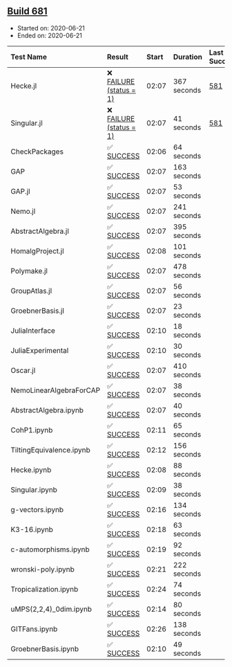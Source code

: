 ## [Build 681](https://oscarci.mathematik.uni-kl.de/job/oscar-julia-1.4/681/)

* Started on: 2020-06-21
* Ended on: 2020-06-21

| Test Name    | Result | Start | Duration | Last Success | First Failure |
|:-------------|:-------|:------|:---------|:-------------|:--------------|
| Hecke.jl | ❌ [FAILURE (status = 1)](https://oscarci.mathematik.uni-kl.de/job/oscar-julia-1.4/681/artifact/logs/build-681/Hecke.jl.log) | 02:07 | 367 seconds | [581](https://oscarci.mathematik.uni-kl.de/job/oscar-julia-1.4/581/) | [582](https://oscarci.mathematik.uni-kl.de/job/oscar-julia-1.4/582/) |
| Singular.jl | ❌ [FAILURE (status = 1)](https://oscarci.mathematik.uni-kl.de/job/oscar-julia-1.4/681/artifact/logs/build-681/Singular.jl.log) | 02:07 | 41 seconds | [581](https://oscarci.mathematik.uni-kl.de/job/oscar-julia-1.4/581/) | [582](https://oscarci.mathematik.uni-kl.de/job/oscar-julia-1.4/582/) |
| CheckPackages | ✅ [SUCCESS](https://oscarci.mathematik.uni-kl.de/job/oscar-julia-1.4/681/artifact/logs/build-681/CheckPackages.log) | 02:06 | 64 seconds |  |  |
| GAP | ✅ [SUCCESS](https://oscarci.mathematik.uni-kl.de/job/oscar-julia-1.4/681/artifact/logs/build-681/GAP.log) | 02:07 | 163 seconds |  |  |
| GAP.jl | ✅ [SUCCESS](https://oscarci.mathematik.uni-kl.de/job/oscar-julia-1.4/681/artifact/logs/build-681/GAP.jl.log) | 02:07 | 53 seconds |  |  |
| Nemo.jl | ✅ [SUCCESS](https://oscarci.mathematik.uni-kl.de/job/oscar-julia-1.4/681/artifact/logs/build-681/Nemo.jl.log) | 02:07 | 241 seconds |  |  |
| AbstractAlgebra.jl | ✅ [SUCCESS](https://oscarci.mathematik.uni-kl.de/job/oscar-julia-1.4/681/artifact/logs/build-681/AbstractAlgebra.jl.log) | 02:07 | 395 seconds |  |  |
| HomalgProject.jl | ✅ [SUCCESS](https://oscarci.mathematik.uni-kl.de/job/oscar-julia-1.4/681/artifact/logs/build-681/HomalgProject.jl.log) | 02:08 | 101 seconds |  |  |
| Polymake.jl | ✅ [SUCCESS](https://oscarci.mathematik.uni-kl.de/job/oscar-julia-1.4/681/artifact/logs/build-681/Polymake.jl.log) | 02:07 | 478 seconds |  |  |
| GroupAtlas.jl | ✅ [SUCCESS](https://oscarci.mathematik.uni-kl.de/job/oscar-julia-1.4/681/artifact/logs/build-681/GroupAtlas.jl.log) | 02:07 | 56 seconds |  |  |
| GroebnerBasis.jl | ✅ [SUCCESS](https://oscarci.mathematik.uni-kl.de/job/oscar-julia-1.4/681/artifact/logs/build-681/GroebnerBasis.jl.log) | 02:07 | 23 seconds |  |  |
| JuliaInterface | ✅ [SUCCESS](https://oscarci.mathematik.uni-kl.de/job/oscar-julia-1.4/681/artifact/logs/build-681/JuliaInterface.log) | 02:10 | 18 seconds |  |  |
| JuliaExperimental | ✅ [SUCCESS](https://oscarci.mathematik.uni-kl.de/job/oscar-julia-1.4/681/artifact/logs/build-681/JuliaExperimental.log) | 02:10 | 30 seconds |  |  |
| Oscar.jl | ✅ [SUCCESS](https://oscarci.mathematik.uni-kl.de/job/oscar-julia-1.4/681/artifact/logs/build-681/Oscar.jl.log) | 02:07 | 410 seconds |  |  |
| NemoLinearAlgebraForCAP | ✅ [SUCCESS](https://oscarci.mathematik.uni-kl.de/job/oscar-julia-1.4/681/artifact/logs/build-681/NemoLinearAlgebraForCAP.log) | 02:07 | 38 seconds |  |  |
| AbstractAlgebra.ipynb | ✅ [SUCCESS](https://oscarci.mathematik.uni-kl.de/job/oscar-julia-1.4/681/artifact/logs/build-681/AbstractAlgebra.ipynb.log) | 02:07 | 40 seconds |  |  |
| CohP1.ipynb | ✅ [SUCCESS](https://oscarci.mathematik.uni-kl.de/job/oscar-julia-1.4/681/artifact/logs/build-681/CohP1.ipynb.log) | 02:11 | 65 seconds |  |  |
| TiltingEquivalence.ipynb | ✅ [SUCCESS](https://oscarci.mathematik.uni-kl.de/job/oscar-julia-1.4/681/artifact/logs/build-681/TiltingEquivalence.ipynb.log) | 02:12 | 156 seconds |  |  |
| Hecke.ipynb | ✅ [SUCCESS](https://oscarci.mathematik.uni-kl.de/job/oscar-julia-1.4/681/artifact/logs/build-681/Hecke.ipynb.log) | 02:08 | 88 seconds |  |  |
| Singular.ipynb | ✅ [SUCCESS](https://oscarci.mathematik.uni-kl.de/job/oscar-julia-1.4/681/artifact/logs/build-681/Singular.ipynb.log) | 02:09 | 38 seconds |  |  |
| g-vectors.ipynb | ✅ [SUCCESS](https://oscarci.mathematik.uni-kl.de/job/oscar-julia-1.4/681/artifact/logs/build-681/g-vectors.ipynb.log) | 02:16 | 134 seconds |  |  |
| K3-16.ipynb | ✅ [SUCCESS](https://oscarci.mathematik.uni-kl.de/job/oscar-julia-1.4/681/artifact/logs/build-681/K3-16.ipynb.log) | 02:18 | 63 seconds |  |  |
| c-automorphisms.ipynb | ✅ [SUCCESS](https://oscarci.mathematik.uni-kl.de/job/oscar-julia-1.4/681/artifact/logs/build-681/c-automorphisms.ipynb.log) | 02:19 | 92 seconds |  |  |
| wronski-poly.ipynb | ✅ [SUCCESS](https://oscarci.mathematik.uni-kl.de/job/oscar-julia-1.4/681/artifact/logs/build-681/wronski-poly.ipynb.log) | 02:21 | 222 seconds |  |  |
| Tropicalization.ipynb | ✅ [SUCCESS](https://oscarci.mathematik.uni-kl.de/job/oscar-julia-1.4/681/artifact/logs/build-681/Tropicalization.ipynb.log) | 02:24 | 74 seconds |  |  |
| uMPS(2,2,4)_0dim.ipynb | ✅ [SUCCESS](https://oscarci.mathematik.uni-kl.de/job/oscar-julia-1.4/681/artifact/logs/build-681/uMPS-2-2-4-_0dim.ipynb.log) | 02:14 | 80 seconds |  |  |
| GITFans.ipynb | ✅ [SUCCESS](https://oscarci.mathematik.uni-kl.de/job/oscar-julia-1.4/681/artifact/logs/build-681/GITFans.ipynb.log) | 02:26 | 138 seconds |  |  |
| GroebnerBasis.ipynb | ✅ [SUCCESS](https://oscarci.mathematik.uni-kl.de/job/oscar-julia-1.4/681/artifact/logs/build-681/GroebnerBasis.ipynb.log) | 02:10 | 49 seconds |  |  |
